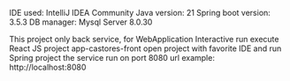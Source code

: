  IDE used: IntelliJ IDEA Community
 Java version: 21
 Spring boot version: 3.5.3
DB manager: Mysql Server 8.0.30 

This project only back service, for WebApplication Interactive run execute React JS project app-castores-front
open project with favorite IDE and run Spring project 
the service run on port 8080
url example: http://localhost:8080
